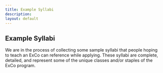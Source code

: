 ```yaml
---
title: Example Syllabi
description:
layout: default
---
```

## Example Syllabi
We are in the process of collecting some sample syllabi that people hoping to teach an ExCo can reference while applying. These syllabi are complete, detailed, and represent some of the unique classes and/or staples of the ExCo program.
